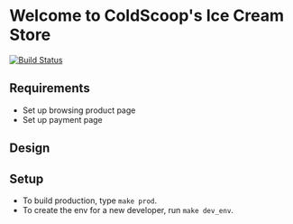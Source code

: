 # Welcome to ColdScoop's Ice Cream Store

[![Build Status](https://app.travis-ci.com/ColdScoop/ice-cream-store.svg?branch=main)](https://app.travis-ci.com/ColdScoop/ice-cream-store)

## Requirements
- Set up browsing product page
- Set up payment page

## Design 


## Setup

- To build production, type `make prod`.
- To create the env for a new developer, run `make dev_env`.
